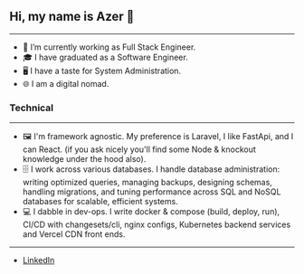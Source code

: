 ## Hi, my name is Azer 👋
_______________________

- 🔭 I’m currently working as Full Stack Engineer.
- 🎓 I have graduated as a Software Engineer.
- 🖥️ I have a taste for System Administration.
- 🌐 I am a digital nomad.


### Technical
______________________
- 🖼️ I'm framework agnostic. My preference is Laravel, I like FastApi, and I can React. (if you ask nicely you'll find some Node & knockout knowledge under the hood also).
- 🗄️ I work across various databases. I handle database administration: writing optimized queries, managing backups, designing schemas, handling migrations, and tuning performance across SQL and NoSQL databases for scalable, efficient systems.
- 💻 I dabble in dev-ops. I write docker & compose (build, deploy, run), CI/CD with changesets/cli, nginx configs, Kubernetes backend services and Vercel CDN front ends.

____________________
- <a href="https://www.linkedin.com/in/azer-taboubi/">LinkedIn</a>




